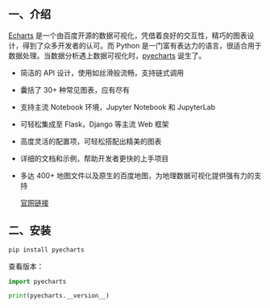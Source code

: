 ## 一、介绍

[Echarts](https://github.com/ecomfe/echarts) 是一个由百度开源的数据可视化，凭借着良好的交互性，精巧的图表设计，得到了众多开发者的认可。而 Python 是一门富有表达力的语言，很适合用于数据处理。当数据分析遇上数据可视化时，[pyecharts](https://github.com/pyecharts/pyecharts) 诞生了。

* 简洁的 API 设计，使用如丝滑般流畅，支持链式调用

* 囊括了 30+ 种常见图表，应有尽有

* 支持主流 Notebook 环境，Jupyter Notebook 和 JupyterLab

* 可轻松集成至 Flask，Django 等主流 Web 框架

* 高度灵活的配置项，可轻松搭配出精美的图表

* 详细的文档和示例，帮助开发者更快的上手项目

* 多达 400+ 地图文件以及原生的百度地图，为地理数据可视化提供强有力的支持

  [官网链接](https://pyecharts.org/#/zh-cn/intro)



## 二、安装

```python
pip install pyecharts
```

查看版本：

```python
import pyecharts

print(pyecharts.__version__)
```

